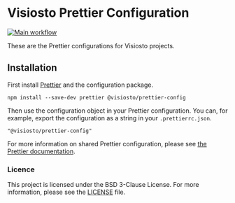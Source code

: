 # Visiosto Prettier Configuration

[![Main workflow](https://github.com/visiosto/prettier-config/actions/workflows/main.yml/badge.svg)](https://github.com/visiosto/prettier-config/actions/workflows/main.yml)

These are the Prettier configurations for Visiosto projects.

## Installation

First install [Prettier](https://prettier.io) and the configuration package.

    npm install --save-dev prettier @visiosto/prettier-config

Then use the configuration object in your Prettier configuration. You can, for
example, export the configuration as a string in your `.prettierrc.json`.

    "@visiosto/prettier-config"

For more information on shared Prettier configuration, please see
[the Prettier documentation](https://prettier.io/docs/en/configuration#sharing-configurations).

### Licence

This project is licensed under the BSD 3-Clause License. For more information,
please see the [LICENSE](LICENSE) file.
